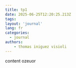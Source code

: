 ```yaml
---
title: tp1
date: 2025-06-25T12:20:25.213Z
tags:
layout: 'journal'
lang: fr
categories: 
  - journal
authors:
    - thomas iniguez visioli
---
```

content ozeuor